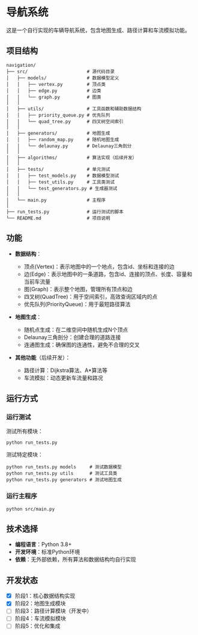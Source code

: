 # 导航系统

这是一个自行实现的车辆导航系统，包含地图生成、路径计算和车流模拟功能。

## 项目结构

```
navigation/
├── src/                      # 源代码目录
│   ├── models/               # 数据模型定义
│   │   ├── vertex.py         # 顶点类
│   │   ├── edge.py           # 边类
│   │   └── graph.py          # 图类
│   │
│   ├── utils/                # 工具函数和辅助数据结构
│   │   ├── priority_queue.py # 优先队列
│   │   └── quad_tree.py      # 四叉树空间索引
│   │
│   ├── generators/           # 地图生成
│   │   ├── random_map.py     # 随机地图生成
│   │   └── delaunay.py       # Delaunay三角剖分
│   │
│   ├── algorithms/           # 算法实现（后续开发）
│   │
│   ├── tests/                # 单元测试
│   │   ├── test_models.py    # 数据模型测试
│   │   ├── test_utils.py     # 工具类测试
│   │   └── test_generators.py # 生成器测试
│   │
│   └── main.py               # 主程序
│
├── run_tests.py              # 运行测试的脚本
└── README.md                 # 项目说明
```

## 功能

- **数据结构**：
  - 顶点(Vertex)：表示地图中的一个地点，包含id、坐标和连接的边
  - 边(Edge)：表示地图中的一条道路，包含id、连接的顶点、长度、容量和当前车流量
  - 图(Graph)：表示整个地图，管理所有顶点和边
  - 四叉树(QuadTree)：用于空间索引，高效查询区域内的点
  - 优先队列(PriorityQueue)：用于最短路径算法

- **地图生成**：
  - 随机点生成：在二维空间中随机生成N个顶点
  - Delaunay三角剖分：创建合理的道路连接
  - 连通图生成：确保图的连通性，避免不合理的交叉

- **其他功能**（后续开发）：
  - 路径计算：Dijkstra算法、A*算法等
  - 车流模拟：动态更新车流量和路况

## 运行方式

### 运行测试

测试所有模块：

```
python run_tests.py
```

测试特定模块：

```
python run_tests.py models     # 测试数据模型
python run_tests.py utils      # 测试工具类
python run_tests.py generators # 测试地图生成
```

### 运行主程序

```
python src/main.py
```

## 技术选择

- **编程语言**：Python 3.8+
- **开发环境**：标准Python环境
- **依赖**：无外部依赖，所有算法和数据结构均自行实现

## 开发状态

- [x] 阶段1：核心数据结构实现
- [x] 阶段2：地图生成模块
- [ ] 阶段3：路径计算模块（开发中）
- [ ] 阶段4：车流模拟模块
- [ ] 阶段5：优化和集成 